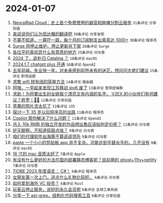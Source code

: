 # 2024-01-07

1. [NeuralRad Cloud：史上首个免费使用的器官和肿瘤分割云服务](https://www.v2ex.com/t/1006501) `31条评论` `分享创造`
1. [来说说你们认为信达雅的翻译吧](https://www.v2ex.com/t/1006550) `30条评论` `分享发现`
1. [不算不知道，一算吓一跳，每个月的订阅制支出竟高达 1000+](https://www.v2ex.com/t/1006566) `30条评论` `程序员`
1. [Surge 将停止维护、停止更新并下架](https://www.v2ex.com/t/1006529) `26条评论` `Surge`
1. [各位平时喜欢逛什么有意思的地方](https://www.v2ex.com/t/1006532) `25条评论` `问与答`
1. [2024 了，返朴归 Catalina ？](https://www.v2ex.com/t/1006528) `18条评论` `macOS`
1. [2024.1.7 chatgpt plus 开通](https://www.v2ex.com/t/1006514) `16条评论` `OpenAI`
1. [五年前端，失业快一年，对未来感到前所未有的迷茫，想问问大佬们建议](https://www.v2ex.com/t/1006524) `15条评论` `职场话题`
1. [求教 wifi 转有线的简单方法](https://www.v2ex.com/t/1006504) `14条评论` `路由器`
1. [阿哦，一早起来发现江苏移动 ipv6 废了](https://www.v2ex.com/t/1006505) `13条评论` `宽带症候群`
1. [求助！为将要出生的女娃取个漂亮又有内涵的名字， V2EX 的小伙伴们有何建议？姓罗！👧🎀](https://www.v2ex.com/t/1006573) `12条评论` `分享创造`
1. [苹果的照片流太坑了](https://www.v2ex.com/t/1006517) `12条评论` `iOS`
1. [探讨一下 35 岁以后程序员的出路](https://www.v2ex.com/t/1006554) `11条评论` `程序员`
1. [Copliot 帮你解决了什么问题？](https://www.v2ex.com/t/1006531) `11条评论` `OpenAI`
1. [月入 10k RMB 的独立开发的作品想出售应该如何定价呢？](https://www.v2ex.com/t/1006509) `11条评论` `问与答`
1. [好无聊啊，不知道捣鼓点啥？](https://www.v2ex.com/t/1006559) `9条评论` `问与答`
1. [咱们的代理软件出海算不算遥遥领先](https://www.v2ex.com/t/1006553) `9条评论` `问与答`
1. [paste 一个小小的剪贴板 app 并不复杂，可能达到平替水平的，几乎没有](https://www.v2ex.com/t/1006538) `9条评论` `macOS`
1. [16 寸的 mac 音质太好了](https://www.v2ex.com/t/1006560) `7条评论` `Apple`
1. [有没有什么更好的方法在国内部署静态博客呢？目前用的 ghost+11ty+netlify](https://www.v2ex.com/t/1006536) `7条评论` `问与答`
1. [TIOBE 2023 年度语言： C#！](https://www.v2ex.com/t/1006567) `6条评论` `程序员`
1. [女朋友第一次上门，送点什么礼物比较好。](https://www.v2ex.com/t/1006556) `6条评论` `问与答`
1. [如何拿到海外 VC 投资？](https://www.v2ex.com/t/1006533) `6条评论` `Rust`
1. [玩客云停止服务，说好的永久会员呢](https://www.v2ex.com/t/1006527) `6条评论` `全球工单系统`
1. [分享一下 ast-grep，结构化代码搜索工具](https://www.v2ex.com/t/1006506) `6条评论` `分享创造`
